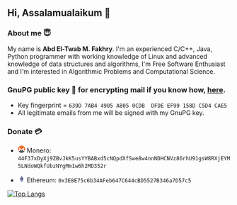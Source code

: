 ## Hi, Assalamualaikum 👋

### About me 😇

My name is **Abd El-Twab M. Fakhry**. I'm an experienced C/C++, Java, Python programmer with working knowledge of Linux and advanced knowledge of data structures and algorithms, I'm Free Software Enthusiast and I'm interested in Algorithmic Problems and Computational Science.

### GnuPG public key 🔑 for encrypting mail if you know how, [here](https://gist.github.com/AbdeltwabMF/416e85ffb61ca02c979aaa3e77cd2944#file-amf-gpg-pub).
- Key fingerprint = `639D 7AB4 4905 A805 0CDB  DFDE EF99 158D C5D4 CAE5`
- All legitimate emails from me will be signed with my GnuPG key.

### Donate 💳

- <img src="res/xmr.png" alt="Monero" width="16"/> Monero: ```44F37xDyXj9ZBvJkK5usYYBABxd5cNQpdXfSwe8w4nnNDHCNVz86rhU91gsW8RXjEYM5LNdoWQkfUbzNYgMm1w6h2MD352r```

- <img src="res/eth.png" alt="Ethereum" width="16"/> Ethereum: ```0x3E8E75c6b34AFeb647C644cBD5527B346a7D57c5```


[![Top Langs](https://github-readme-stats.vercel.app/api/top-langs/?username=abdeltwabmf&show_icons=true&layout=compact&theme=gruvbox&langs_count=10&card_width=445)](https://github.com/anuraghazra/github-readme-stats)
